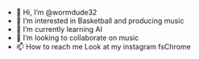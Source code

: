 - 👋 Hi, I’m @wormdude32
- 👀 I’m interested in Basketball and producing music
- 🌱 I’m currently learning AI
- 💞️ I’m looking to collaborate on music
- 📫 How to reach me Look at my instagram fsChrome

<!---
wormdude32/wormdude32 is a ✨ special ✨ repository because its `README.md` (this file) appears on your GitHub profile.
You can click the Preview link to take a look at your changes.
--->
